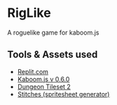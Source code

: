 # RigLike

A roguelike game for kaboom.js

## Tools & Assets used
- [Replit.com](https://replit.com/)
- [Kaboom.js v 0.6.0](https://kaboomjs.com/)
- [Dungeon Tileset 2](https://0x72.itch.io/dungeontileset-ii)
- [Stitches (spritesheet generator)](https://draeton.github.io/stitches/)